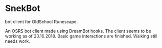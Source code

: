 # SnekBot
bot client for OldSchool Runescape. 

An OSRS bot client made using DreamBot hooks. The client seems to be working as of 20.10.2018.
Basic game interactions are finished. Walking still needs work. 
